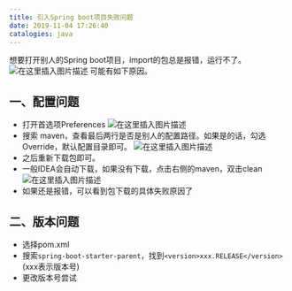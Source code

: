 ```yaml
---
title: 引入Spring boot项目失败问题
date: 2019-11-04 17:26:40
catalogies: java
---
```


想要打开别人的Spring boot项目，import的包总是报错，运行不了。
![在这里插入图片描述](https://img-blog.csdnimg.cn/20191105164918778.png)
可能有如下原因。
## 一、配置问题
- 打开首选项Preferences
![在这里插入图片描述](https://img-blog.csdnimg.cn/20191105165054296.png)
- 搜索 maven，查看最后两行是否是别人的配置路径。如果是的话，勾选Override，默认配置目录即可。
![在这里插入图片描述](https://img-blog.csdnimg.cn/20191105165253410.png)
- 之后重新下载包即可。
- 一般IDEA会自动下载，如果没有下载，点击右侧的maven，双击clean
![在这里插入图片描述](https://img-blog.csdnimg.cn/20191105170139152.png)
- 如果还是报错，可以看到包下载的具体失败原因了

## 二、版本问题
- 选择pom.xml
- 搜索`spring-boot-starter-parent`，找到`<version>xxx.RELEASE</version>`(xxx表示版本号)
- 更改版本号尝试